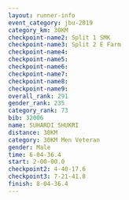 ```yaml
---
layout: runner-info 
event_category: jbu-2019 
category_km: 30KM 
checkpoint-name2: Split 1 SMK 
checkpoint-name3: Split 2 E Farm 
checkpoint-name4: 
checkpoint-name5: 
checkpoint-name6: 
checkpoint-name7: 
checkpoint-name8: 
checkpoint-name9: 
overall_rank: 291
gender_rank: 235
category_rank: 73
bib: 32006
name: SUHARDI SHUKRI
distance: 30KM
category: 30KM Men Veteran
gender: Male
time: 6-04-36.4
start: 2-00-00.0
checkpoint2: 4-40-17.6
checkpoint3: 7-21-41.8
finish: 8-04-36.4
---
```

